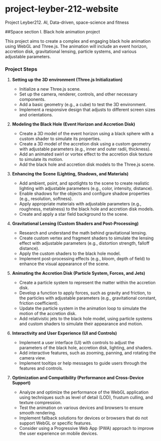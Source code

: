 # project-leyber-212-website
Project Leyber212. AI, Data-driven, space-science and fitness

##Space section I. Black hole animation project

This project aims to create a complex and engaging black hole animation using WebGL and Three.js. The animation will include an event horizon, accretion disk, gravitational lensing, particle systems, and various adjustable parameters.

### Project Steps

1. **Setting up the 3D environment (Three.js Initialization)**
   - Initialize a new Three.js scene.
   - Set up the camera, renderer, controls, and other necessary components.
   - Add a basic geometry (e.g., a cube) to test the 3D environment.
   - Implement a responsive design that adjusts to different screen sizes and orientations.

2. **Modeling the Black Hole (Event Horizon and Accretion Disk)**
   - Create a 3D model of the event horizon using a black sphere with a custom shader to simulate its properties.
   - Create a 3D model of the accretion disk using a custom geometry with adjustable parameters (e.g., inner and outer radii, thickness).
   - Add an animated swirl or vortex effect to the accretion disk texture to simulate its motion.
   - Add the black hole and accretion disk models to the Three.js scene.

3. **Enhancing the Scene (Lighting, Shadows, and Materials)**
   - Add ambient, point, and spotlights to the scene to create realistic lighting with adjustable parameters (e.g., color, intensity, distance).
   - Enable shadows for the objects and configure shadow properties (e.g., resolution, softness).
   - Apply appropriate materials with adjustable parameters (e.g., roughness, metalness) to the black hole and accretion disk models.
   - Create and apply a star field background to the scene.

4. **Gravitational Lensing (Custom Shaders and Post-Processing)**
   - Research and understand the math behind gravitational lensing.
   - Create custom vertex and fragment shaders to simulate the lensing effect with adjustable parameters (e.g., distortion strength, falloff distance).
   - Apply the custom shaders to the black hole model.
   - Implement post-processing effects (e.g., bloom, depth of field) to enhance the visual appearance of the scene.

5. **Animating the Accretion Disk (Particle System, Forces, and Jets)**
   - Create a particle system to represent the matter within the accretion disk.
   - Develop a function to apply forces, such as gravity and friction, to the particles with adjustable parameters (e.g., gravitational constant, friction coefficient).
   - Update the particle system in the animation loop to simulate the motion of the accretion disk.
   - Add relativistic jets to the black hole model, using particle systems and custom shaders to simulate their appearance and motion.

6. **Interactivity and User Experience (UI and Controls)**
   - Implement a user interface (UI) with controls to adjust the parameters of the black hole, accretion disk, lighting, and shaders.
   - Add interactive features, such as zooming, panning, and rotating the camera view.
   - Implement tooltips or help messages to guide users through the features and controls.

7. **Optimization and Compatibility (Performance and Cross-Device Support)**
   - Analyze and optimize the performance of the WebGL application using techniques such as level of detail (LOD), frustum culling, and texture compression.
   - Test the animation on various devices and browsers to ensure smooth rendering.
   - Implement fallback solutions for devices or browsers that do not support WebGL or specific features.
   - Consider using a Progressive Web App (PWA) approach to improve the user experience on mobile devices.

